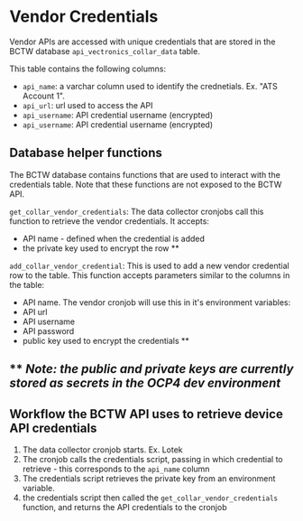 # Vendor Credentials
Vendor APIs are accessed with unique credentials that are stored in the BCTW database `api_vectronics_collar_data` table.

This table contains the following columns:  
* `api_name`: a varchar column used to identify the crednetials. Ex. "ATS Account 1".  
* `api_url`: url used to access the API  
* `api_username`: API credential username (encrypted)  
* `api_username`: API credential username (encrypted)

## Database helper functions
The BCTW database contains functions that are used to interact with the credentials table. Note that these functions are not exposed to the BCTW API. 

`get_collar_vendor_credentials`: The data collector cronjobs call this function to retrieve the vendor credentials. It accepts:
* API name - defined when the credential is added
* the private key used to encrypt the row **

`add_collar_vendor_credential`: This is used to add a new vendor credential row to the table. This function accepts parameters similar to the columns in the table:
* API name. The vendor cronjob will use this in it's environment variables:
* API url  
* API username
* API password
* public key used to encrypt the credentials **

## ** _Note: the public and private keys are currently stored as secrets in the OCP4 dev environment_

## Workflow the BCTW API uses to retrieve device API credentials
1. The data collector cronjob starts. Ex. Lotek
1. The cronjob calls the credentials script, passing in which credential to retrieve - this corresponds to the `api_name` column
1. The credentials script retrieves the private key from an environment variable.
1. the credentials script then called the `get_collar_vendor_credentials` function, and returns the API credentials to the cronjob
